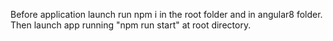 Before application launch run npm i in the root folder and in angular8 folder.
Then launch app running "npm run start" at root directory.